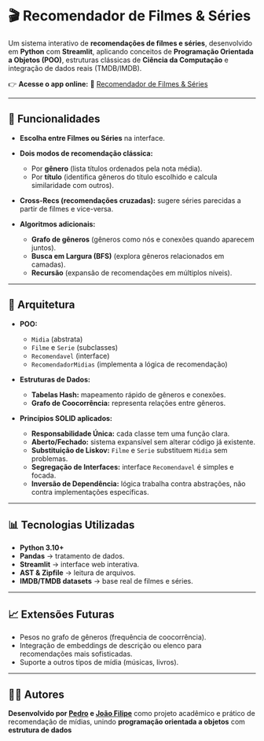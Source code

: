 
# 🎬 Recomendador de Filmes & Séries

Um sistema interativo de **recomendações de filmes e séries**, desenvolvido em **Python** com **Streamlit**, aplicando conceitos de **Programação Orientada a Objetos (POO)**, estruturas clássicas de **Ciência da Computação** e integração de dados reais (TMDB/IMDB).

👉 **Acesse o app online:**
🔗 [Recomendador de Filmes & Séries](https://projetoseda-yweiv9g9k5bdkb69dq8daj.streamlit.app)

---

## 🚀 Funcionalidades

* **Escolha entre Filmes ou Séries** na interface.
* **Dois modos de recomendação clássica:**

  * Por **gênero** (lista títulos ordenados pela nota média).
  * Por **título** (identifica gêneros do título escolhido e calcula similaridade com outros).
* **Cross-Recs (recomendações cruzadas):** sugere séries parecidas a partir de filmes e vice-versa.
* **Algoritmos adicionais:**

  * **Grafo de gêneros** (gêneros como nós e conexões quando aparecem juntos).
  * **Busca em Largura (BFS)** (explora gêneros relacionados em camadas).
  * **Recursão** (expansão de recomendações em múltiplos níveis).

---

## 🧩 Arquitetura

* **POO:**

  * `Midia` (abstrata)
  * `Filme` e `Serie` (subclasses)
  * `Recomendavel` (interface)
  * `RecomendadorMidias` (implementa a lógica de recomendação)

* **Estruturas de Dados:**

  * **Tabelas Hash:** mapeamento rápido de gêneros e conexões.
  * **Grafo de Coocorrência:** representa relações entre gêneros.

* **Princípios SOLID aplicados:**

  * **Responsabilidade Única:** cada classe tem uma função clara.
  * **Aberto/Fechado:** sistema expansível sem alterar código já existente.
  * **Substituição de Liskov:** `Filme` e `Serie` substituem `Midia` sem problemas.
  * **Segregação de Interfaces:** interface `Recomendavel` é simples e focada.
  * **Inversão de Dependência:** lógica trabalha contra abstrações, não contra implementações específicas.

---

## 📊 Tecnologias Utilizadas

* **Python 3.10+**
* **Pandas** → tratamento de dados.
* **Streamlit** → interface web interativa.
* **AST & Zipfile** → leitura de arquivos.
* **IMDB/TMDB datasets** → base real de filmes e séries.

---

## 📈 Extensões Futuras

* Pesos no grafo de gêneros (frequência de coocorrência).
* Integração de embeddings de descrição ou elenco para recomendações mais sofisticadas.
* Suporte a outros tipos de mídia (músicas, livros).

---

## 👨‍💻 Autores

**Desenvolvido por [Pedro](https://github.com/pedroveloso-gif) e [João Filipe](https://github.com/Jotafdc)**
 como projeto acadêmico e prático de recomendação de mídias, unindo **programação orientada a objetos** com **estrutura de dados**
